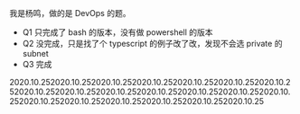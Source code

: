 我是杨鸣，做的是 DevOps 的题。

- Q1 只完成了 bash 的版本，没有做 powershell 的版本
- Q2 没完成，只是找了个 typescript 的例子改了改，发现不会选 private 的 subnet
- Q3 完成

2020.10.252020.10.252020.10.252020.10.252020.10.252020.10.252020.10.252020.10.252020.10.252020.10.252020.10.252020.10.252020.10.252020.10.252020.10.252020.10.252020.10.252020.10.252020.10.252020.10.25
